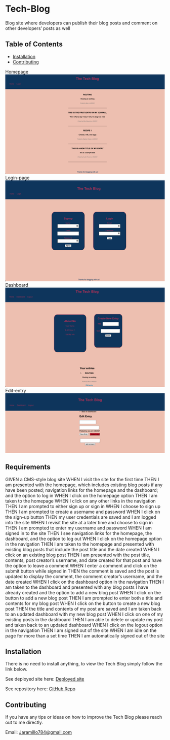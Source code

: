 # Tech-Blog
Blog site where developers can publish their blog posts and comment on other developers’ posts as well

## Table of Contents

* [Installation](#Installation)
* [Contributing](#Contributing)

Homepage
![screenshot of homepage](./public/images/homepage.png)
Login-page
![screenshot of login-page](./public/images/login-page.png)
Dashboard
![screenshot of dashboard](./public/images/dashboard.png)
Edit-entry
![screenshot of edit-entry](./public/images/edit-entry.png)

## Requirements

GIVEN a CMS-style blog site
WHEN I visit the site for the first time
THEN I am presented with the homepage, which includes existing blog posts if any have been posted; navigation links for the homepage and the dashboard; and the option to log in
WHEN I click on the homepage option
THEN I am taken to the homepage
WHEN I click on any other links in the navigation
THEN I am prompted to either sign up or sign in
WHEN I choose to sign up
THEN I am prompted to create a username and password
WHEN I click on the sign-up button
THEN my user credentials are saved and I am logged into the site
WHEN I revisit the site at a later time and choose to sign in
THEN I am prompted to enter my username and password
WHEN I am signed in to the site
THEN I see navigation links for the homepage, the dashboard, and the option to log out
WHEN I click on the homepage option in the navigation
THEN I am taken to the homepage and presented with existing blog posts that include the post title and the date created
WHEN I click on an existing blog post
THEN I am presented with the post title, contents, post creator’s username, and date created for that post and have the option to leave a comment
WHEN I enter a comment and click on the submit button while signed in
THEN the comment is saved and the post is updated to display the comment, the comment creator’s username, and the date created
WHEN I click on the dashboard option in the navigation
THEN I am taken to the dashboard and presented with any blog posts I have already created and the option to add a new blog post
WHEN I click on the button to add a new blog post
THEN I am prompted to enter both a title and contents for my blog post
WHEN I click on the button to create a new blog post
THEN the title and contents of my post are saved and I am taken back to an updated dashboard with my new blog post
WHEN I click on one of my existing posts in the dashboard
THEN I am able to delete or update my post and taken back to an updated dashboard
WHEN I click on the logout option in the navigation
THEN I am signed out of the site
WHEN I am idle on the page for more than a set time
THEN I am automatically signed out of the site

## Installation

There is no need to install anything, to view the Tech Blog simply follow the link below. 

See deployed site here: [Deployed site](https://jd-jaramillo-tech-blog.herokuapp.com/) 

See repository here: [GitHub Repo](https://github.com/JD-Jaramillo/Tech-Blog)

## Contributing

If you have any tips or ideas on how to improve the Tech Blog please reach out to me directly. 

Email: Jaramillo784@gmail.com

